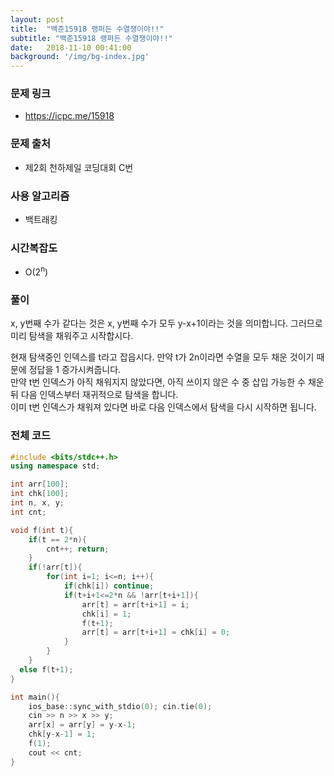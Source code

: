 ```yaml
---
layout: post
title:  "백준15918 랭퍼든 수열쟁이야!!"
subtitle: "백준15918 랭퍼든 수열쟁이야!!"
date:   2018-11-10 00:41:00
background: '/img/bg-index.jpg'
---
```


### 문제 링크
* https://icpc.me/15918

### 문제 출처
* 제2회 천하제일 코딩대회 C번

### 사용 알고리즘
* 백트래킹

### 시간복잡도
* O(2<sup>n</sup>)

### 풀이
x, y번째 수가 같다는 것은 x, y번째 수가 모두 y-x+1이라는 것을 의미합니다. 그러므로 미리 탐색을 채워주고 시작합시다.<br>

현재 탐색중인 인덱스를 t라고 잡읍시다. 만약 t가 2n이라면 수열을 모두 채운 것이기 때문에 정답을 1 증가시켜줍니다.<br>
만약 t번 인덱스가 아직 채워지지 않았다면, 아직 쓰이지 않은 수 중 삽입 가능한 수 채운 뒤 다음 인덱스부터 재귀적으로 탐색을 합니다.<br>
이미 t번 인덱스가 채워져 있다면 바로 다음 인덱스에서 탐색을 다시 시작하면 됩니다.

### 전체 코드
```cpp
#include <bits/stdc++.h>
using namespace std;

int arr[100];
int chk[100];
int n, x, y;
int cnt;

void f(int t){
	if(t == 2*n){
		cnt++; return;
	}
	if(!arr[t]){
		for(int i=1; i<=n; i++){
			if(chk[i]) continue;
			if(t+i+1<=2*n && !arr[t+i+1]){
				arr[t] = arr[t+i+1] = i;
				chk[i] = 1;
				f(t+1);
				arr[t] = arr[t+i+1] = chk[i] = 0;
			}
		}
	}
  else f(t+1);
}

int main(){
	ios_base::sync_with_stdio(0); cin.tie(0);
	cin >> n >> x >> y;
	arr[x] = arr[y] = y-x-1;
	chk[y-x-1] = 1;
	f(1);
	cout << cnt;
}
```
